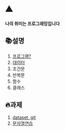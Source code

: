 # ⛰

**나의 취미는 프로그래밍입니다** 



## 📚설명

1. [프로그램?](https://swsvv.github.io/01-program.md)
2. [데이터](https://swsvv.github.io/02-data.md)
3. 조건문
4. 반복문
5. 함수
6. 클래스




## 🔥과제
1. [dataset, git](https://swsvv.github.io/assignment/01-assignment.md)
2. [문자열연습](https://swsvv.github.io/assignment/02-assignment.md)
